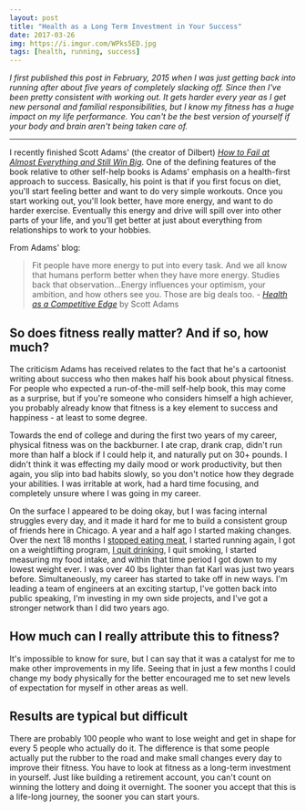 ```yaml
---
layout: post
title: "Health as a Long Term Investment in Your Success"
date: 2017-03-26
img: https://i.imgur.com/WPks5ED.jpg
tags: [health, running, success]
---
```

*I first published this post in February, 2015 when I was just getting back into running after about five years of completely slacking off. Since then I've been pretty consistent with working out. It gets harder every year as I get new personal and familial responsibilities, but I know my fitness has a huge impact on my life performance. You can't be the best version of yourself if your body and brain aren't being taken care of.*

-----

I recently finished Scott Adams' (the creator of Dilbert) [_How to Fail at Almost Everything and Still Win Big_](http://www.amazon.com/gp/product/1491518855/ref=as_li_tl?ie=UTF8&camp=1789&creative=390957&creativeASIN=1491518855&linkCode=as2&tag=volb-20&linkId=YFOLAZWYAXCJQEAI). One of the defining features of the book relative to other self-help books is Adams' emphasis on a health-first approach to success. Basically, his point is that if you first focus on diet, you'll start feeling better and want to do very simple workouts. Once you start working out, you'll look better, have more energy, and want to do harder exercise. Eventually this energy and drive will spill over into other parts of your life, and you'll get better at just about everything from relationships to work to your hobbies.

From Adams' blog:

> Fit people have more energy to put into every task. And we all know that humans perform better when they have more energy. Studies back that observation...Energy influences your optimism, your ambition, and how others see you. Those are big deals too. - [_Health as a Competitive Edge_](http://blog.dilbert.com/post/103051087451/health-as-a-competitive-edge) by Scott Adams

## So does fitness really matter? And if so, how much? 

The criticism Adams has received relates to the fact that he's a cartoonist writing about success who then makes half his book about physical fitness. For people who expected a run-of-the-mill self-help book, this may come as a surprise, but if you're someone who considers himself a high achiever, you probably already know that fitness is a key element to success and happiness - at least to some degree.

Towards the end of college and during the first two years of my career, physical fitness was on the backburner. I ate crap, drank crap, didn't run more than half a block if I could help it, and naturally put on 30+ pounds. I didn't think it was effecting my daily mood or work productivity, but then again, you slip into bad habits slowly, so you don't notice how they degrade your abilities. I was irritable at work, had a hard time focusing, and completely unsure where I was going in my career.

On the surface I appeared to be doing okay, but I was facing internal struggles every day, and it made it hard for me to build a consistent group of friends here in Chicago. A year and a half ago I started making changes. Over the next 18 months I [stopped eating meat](http://www.karllhughes.com/2013/why-ive-decided-to-go-vegetarian/), I started running again, I got on a weightlifting program, [I quit drinking](http://www.karllhughes.com/posts/why-give-up-alcohol), I quit smoking, I started measuring my food intake, and within that time period I got down to my lowest weight ever. I was over 40 lbs lighter than fat Karl was just two years before. Simultaneously, my career has started to take off in new ways. I'm leading a team of engineers at an exciting startup, I've gotten back into public speaking, I'm investing in my own side projects, and I've got a stronger network than I did two years ago. 

## How much can I really attribute this to fitness?

It's impossible to know for sure, but I can say that it was a catalyst for me to make other improvements in my life. Seeing that in just a few months I could change my body physically for the better encouraged me to set new levels of expectation for myself in other areas as well. 

## Results are typical but difficult

There are probably 100 people who want to lose weight and get in shape for every 5 people who actually do it. The difference is that some people actually put the rubber to the road and make small changes every day to improve their fitness. You have to look at fitness as a long-term investment in yourself. Just like building a retirement account, you can't count on winning the lottery and doing it overnight. The sooner you accept that this is a life-long journey, the sooner you can start yours.
